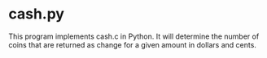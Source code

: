 # cash.py
This program implements cash.c in Python. It will determine the number of coins that are returned as change for a given amount in dollars and cents.

